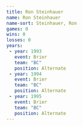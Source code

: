 ```yaml
---
title: Ron Steinhauer
name: Ron Steinhauer
name-sort: Steinhauer, Ron
games: 0
wins: 0
losses: 0
years:
 - year: 1993
   event: Brier
   team: "BC"
   position: Alternate
 - year: 1994
   event: Brier
   team: "BC"
   position: Alternate
 - year: 1995
   event: Brier
   team: "BC"
   position: Alternate
---
```


